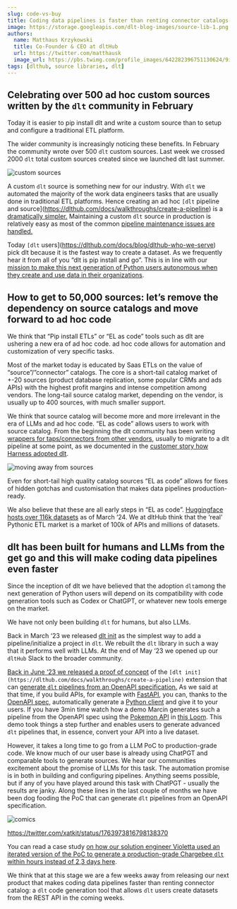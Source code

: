 ```yaml
---
slug: code-vs-buy
title: Coding data pipelines is faster than renting connector catalogs
image: https://storage.googleapis.com/dlt-blog-images/source-lib-1.png
authors:
  name: Matthaus Krzykowski
  title: Co-Founder & CEO at dltHub
  url: https://twitter.com/matthausk
  image_url: https://pbs.twimg.com/profile_images/642282396751130624/9ixo0Opj_400x400.jpg
tags: [dlthub, source libraries, dlt]
---
```


## **Celebrating over 500 ad hoc custom sources written by the** `dlt` **community in February**

Today it is easier to pip install dlt and write a custom source than to setup and configure a traditional ETL platform.

The wider community is increasingly noticing these benefits. In February the community wrote over 500 `dlt` custom sources. Last week we crossed 2000 `dlt` total custom sources created since we launched dlt last summer.

![custom sources](https://storage.googleapis.com/dlt-blog-images/source-lib-1.png)

A custom `dlt` source is something new for our industry. With `dlt` we automated the majority of the work data engineers tasks that are usually done in traditional ETL platforms. Hence creating an ad hoc `[dlt` pipeline and source](https://dlthub.com/docs/walkthroughs/create-a-pipeline) is a [dramatically simpler.](https://dlthub.com/docs/build-a-pipeline-tutorial#the-simplest-pipeline-1-liner-to-load-data-with-schema-evolution) Maintaining a custom `dlt` source in production is relatively easy as most of the common [pipeline maintenance issues are handled.](https://dlthub.com/docs/build-a-pipeline-tutorial#governance-support-in-dlt-pipelines)

Today `[dlt` users](https://dlthub.com/docs/blog/dlthub-who-we-serve) pick dlt because it is the fastest way to create a dataset. As we frequently hear it from all of you “dlt is pip install and go”. This is in line with our [mission to make this next generation of Python users autonomous when they create and use data in their organizations](https://dlthub.com/docs/blog/dlthub-mission).

## How to get to 50,000 sources: let’s remove the dependency on source catalogs and move forward to ad hoc code

We think that “Pip install ETLs” or “EL as code” tools such as dlt are ushering a new era of ad hoc code. ad hoc code allows for automation and customization of very specific tasks.

Most of the market today is educated by Saas ETLs on the value of “source”/”connector” catalogs. The core is a short-tail catalog market of +-20 sources (product database replication, some popular CRMs and ads APIs) with the highest profit margins and intense competition among vendors. The long-tail source catalog market, depending on the vendor, is usually up to 400 sources, with much smaller support.

We think that source catalog will become more and more irrelevant in the era of LLMs and ad hoc code. “EL as code” allows users to work with source catalog. From the beginning the dlt community has been writing [wrappers for taps/connectors from other vendors](https://github.com/z3z1ma/alto/blob/main/example_proj/asana_pipeline.py), usually to migrate to a dlt pipeline at some point, as we documented in the [customer story how Harness adopted dlt](https://dlthub.com/success-stories/harness/).

![moving away from sources](https://storage.googleapis.com/dlt-blog-images/source-lib-2.png)

Even for short-tail high quality catalog sources “EL as code” allows for fixes of hidden gotchas and customisation that makes data pipelines production-ready.

We also believe that these are all early steps in “EL as code”. [Huggingface hosts over 116k datasets](https://huggingface.co/datasets) as of March ‘24. We at dltHub think that the ‘real’ Pythonic ETL market is a market of 100k of APIs and millions of datasets.

## dlt has been built for humans and LLMs from the get go and this will make coding data pipelines even faster

Since the inception of dlt we have believed that the adoption `dlt`among the next generation of Python users will depend on its compatibility with code generation tools such as Codex or ChatGPT, or whatever new tools emerge on the market.

We have not only been building `dlt` for humans, but also LLMs.

Back in March ‘23 we released [dlt init](https://dlthub.com/docs/getting-started) as the simplest way to add a pipeline/initialize a project in `dlt`. We rebuilt the `dlt` library in such a way that it performs well with LLMs. At the end of May ‘23 we opened up our `dltHub` Slack to the broader community.

[Back in June ‘23 we released a proof of concept](https://dlthub.com/docs/blog/open-api-spec-for-dlt-init) of the `[dlt init](https://dlthub.com/docs/walkthroughs/create-a-pipeline)` extension that can [generate `dlt` pipelines from an OpenAPI specification.](https://github.com/dlt-hub/dlt-init-openapi) As we said at that time, if you build APIs, for example with [FastAPI](https://fastapi.tiangolo.com/), you can, thanks to the [OpenAPI spec,](https://spec.openapis.org/oas/v3.1.0) automatically generate a [Python client](https://pypi.org/project/openapi-python-client/0.6.0a4/) and give it to your users. If you have 3min time watch how a demo Marcin generates such a pipeline from the OpenAPI spec using the [Pokemon API](https://pokeapi.co/) in [this Loom](https://www.loom.com/share/2806b873ba1c4e0ea382eb3b4fbaf808?sid=501add8b-90a0-4734-9620-c6184d840995). This demo took things a step further and enables users to generate advanced `dlt` pipelines that, in essence, convert your API into a live dataset.

However, it takes a long time to go from a LLM PoC to production-grade code. We know much of our user base is already using ChatPGT and comparable tools to generate sources. We hear our communities excitement about the promise of LLMs for this task. The automation promise is in both in building and configuring pipelines. Anything seems possible, but if any of you have played around this task with ChatPGT - usually the results are janky.  Along these lines in the last couple of months we have been dog fooding the PoC that can generate `dlt` pipelines from an OpenAPI specification.

![comics](https://storage.googleapis.com/dlt-blog-images/source-lib-3.png)

https://twitter.com/xatkit/status/1763973816798138370

You can read a case study [on how our solution engineer Violetta used an iterated version of the PoC to generate a production-grade  Chargebee `dlt` within hours instead of 2,3 days here](https://dlthub.com/docs/blog/openapi-generation-chargebee).

We think that at this stage we are a few weeks away from releasing our next product that makes coding data pipelines faster than renting connector catalog: a `dlt` code generation tool that allows `dlt` users create datasets from the REST API in the coming weeks.